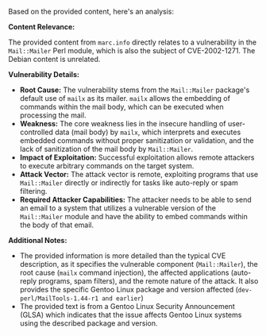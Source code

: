 Based on the provided content, here's an analysis:

**Content Relevance:**

The provided content from `marc.info` directly relates to a vulnerability in the `Mail::Mailer` Perl module, which is also the subject of CVE-2002-1271. The Debian content is unrelated.

**Vulnerability Details:**

*   **Root Cause:** The vulnerability stems from the `Mail::Mailer` package's default use of `mailx` as its mailer. `mailx` allows the embedding of commands within the mail body, which can be executed when processing the mail.
*   **Weakness:** The core weakness lies in the insecure handling of user-controlled data (mail body) by `mailx`, which interprets and executes embedded commands without proper sanitization or validation, and the lack of sanitization of the mail body by `Mail::Mailer`.
*   **Impact of Exploitation:** Successful exploitation allows remote attackers to execute arbitrary commands on the target system.
*   **Attack Vector:** The attack vector is remote, exploiting programs that use `Mail::Mailer` directly or indirectly for tasks like auto-reply or spam filtering.
*   **Required Attacker Capabilities:** The attacker needs to be able to send an email to a system that utilizes a vulnerable version of the `Mail::Mailer` module and have the ability to embed commands within the body of that email.

**Additional Notes:**
*   The provided information is more detailed than the typical CVE description, as it specifies the vulnerable component (`Mail::Mailer`), the root cause (`mailx` command injection), the affected applications (auto-reply programs, spam filters), and the remote nature of the attack. It also provides the specific Gentoo Linux package and version affected (`dev-perl/MailTools-1.44-r1 and earlier`)
*   The provided text is from a Gentoo Linux Security Announcement (GLSA) which indicates that the issue affects Gentoo Linux systems using the described package and version.